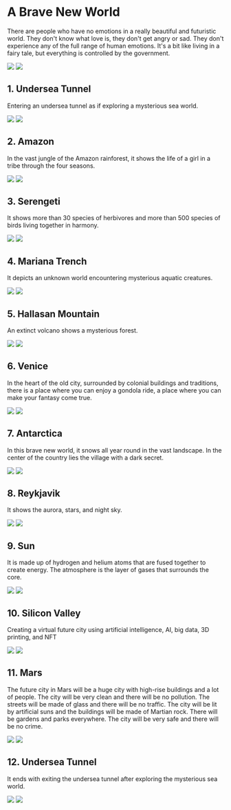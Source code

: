 # A Brave New World

There are people who have no emotions in a really beautiful and futuristic world. They don't know what love is, they don't get angry or sad. They don't experience any of the full range of human emotions. It's a bit like living in a fairy tale, but everything is controlled by the government.

![](figs/entelecheia_brave1.png)
![](figs/entelecheia_brave2.png)

## 1. Undersea Tunnel

Entering an undersea tunnel as if exploring a mysterious sea world.

![](figs/entelecheia_1_undersea_tunnel1.png)
![](figs/entelecheia_1_undersea_tunnel2.png)

## 2. Amazon

In the vast jungle of the Amazon rainforest, it shows the life of a girl in a tribe through the four seasons.

![](figs/entelecheia_2_amazon1.png)
![](figs/entelecheia_2_amazon2.png)

## 3. Serengeti

It shows more than 30 species of herbivores and more than 500 species of birds living together in harmony.

![](figs/entelecheia_3_serengeti1.png)
![](figs/entelecheia_3_serengeti2.png)

## 4. Mariana Trench

It depicts an unknown world encountering mysterious aquatic creatures.

![](figs/entelecheia_4_mariana1.png)
![](figs/entelecheia_4_mariana2.png)

## 5. Hallasan Mountain

An extinct volcano shows a mysterious forest.

![](figs/entelecheia_5_hallasan1.png)
![](figs/entelecheia_5_hallasan2.png)

## 6. Venice

In the heart of the old city, surrounded by colonial buildings and traditions, there is a place where you can enjoy a gondola ride, a place where you can make your fantasy come true.

![](figs/entelecheia_6_venice1.png)
![](figs/entelecheia_6_venice2.png)

## 7. Antarctica

In this brave new world, it snows all year round in the vast landscape. In the center of the country lies the village with a dark secret.

![](figs/entelecheia_7_antarctica1.png)
![](figs/entelecheia_7_antarctica2.png)

## 8. Reykjavik

It shows the aurora, stars, and night sky.

![](figs/entelecheia_8_aurora1.png)
![](figs/entelecheia_8_aurora2.png)

## 9. Sun

It is made up of hydrogen and helium atoms that are fused together to create energy. The atmosphere is the layer of gases that surrounds the core.

![](figs/entelecheia_9_sun1.png)
![](figs/entelecheia_9_sun2.png)

## 10. Silicon Valley

Creating a virtual future city using artificial intelligence, AI, big data, 3D printing, and NFT

![](figs/entelecheia_10_silicon_valley1.png)
![](figs/entelecheia_10_silicon_valley2.png)

## 11. Mars

The future city in Mars will be a huge city with high-rise buildings and a lot of people. The city will be very clean and there will be no pollution. The streets will be made of glass and there will be no traffic. The city will be lit by artificial suns and the buildings will be made of Martian rock. There will be gardens and parks everywhere. The city will be very safe and there will be no crime.

![](figs/entelecheia_11_mars1.png)
![](figs/entelecheia_11_mars2.png)

## 12. Undersea Tunnel

It ends with exiting the undersea tunnel after exploring the mysterious sea world.

![](figs/entelecheia_12_undersea_tunnel1.png)
![](figs/entelecheia_12_undersea_tunnel2.png)
